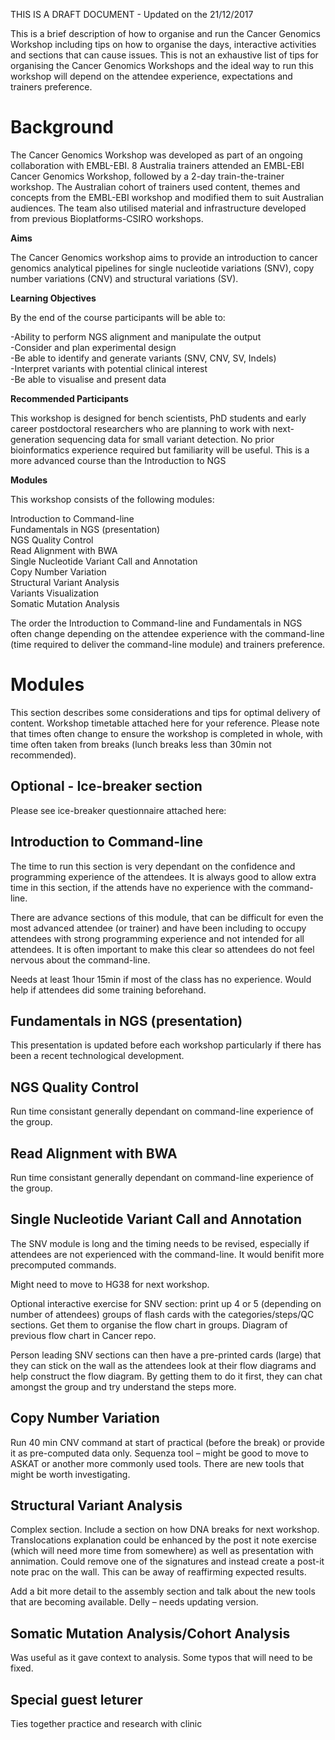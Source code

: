 THIS IS A DRAFT DOCUMENT - Updated on the 21/12/2017

This is a brief description of how to organise and run the Cancer Genomics Workshop including tips on how to organise the days, interactive activities and sections that can cause issues. This is not an exhaustive list of tips for organising the Cancer Genomics Workshops and the ideal way to run this workshop will depend on the attendee experience, expectations and trainers preference. 

# Background 

The Cancer Genomics Workshop was developed as part of an ongoing collaboration with EMBL-EBI. 8 Australia trainers attended an EMBL-EBI Cancer Genomics Workshop, followed by a 2-day train-the-trainer workshop. The Australian cohort of trainers used content, themes and concepts from the EMBL-EBI workshop and modified them to suit Australian audiences. The team also utilised material and infrastructure developed from previous Bioplatforms-CSIRO workshops. 

**Aims**

The Cancer Genomics workshop aims to provide an introduction to cancer genomics analytical pipelines for single nucleotide variations (SNV), copy number variations (CNV) and structural variations (SV).

**Learning Objectives**

By the end of the course participants will be able to:

-Ability to perform NGS alignment and manipulate the output<br>
-Consider and plan experimental design<br>
-Be able to identify and generate variants (SNV, CNV, SV, Indels)<br>
-Interpret variants with potential clinical interest<br>
-Be able to visualise and present data<br>

**Recommended Participants**

This workshop is designed for bench scientists, PhD students and early career postdoctoral researchers who are planning to work with next-generation sequencing data for small variant detection. No prior bioinformatics experience required but familiarity will be useful.
This is a more advanced course than the Introduction to NGS

**Modules**

This workshop consists of the following modules:

Introduction to Command-line <br>
Fundamentals in NGS (presentation)<br>
NGS Quality Control<br>
Read Alignment with BWA<br>
Single Nucleotide Variant Call and Annotation<br>
Copy Number Variation<br>
Structural Variant Analysis<br>
Variants Visualization<br>
Somatic Mutation Analysis<br>

The order the Introduction to Command-line and Fundamentals in NGS often change depending on the attendee experience with the command-line (time required to deliver the command-line module) and trainers preference. 

# Modules
This section describes some considerations and tips for optimal delivery of content. Workshop timetable attached here for your reference. Please note that times often change to ensure the workshop is completed in whole, with time often taken from breaks (lunch breaks less than 30min not recommended). 

## Optional - Ice-breaker section 

Please see ice-breaker questionnaire attached here: 

## Introduction to Command-line 
The time to run this section is very dependant on the confidence and programming experience of the attendees. It is always good to allow extra time in this section, if the attends have no experience with the command-line. 

There are advance sections of this module, that can be difficult for even the most advanced attendee (or trainer) and have been including to occupy attendees with strong programming experience and not intended for all attendees. It is often important to make this clear so attendees do not feel nervous about the command-line. 

Needs at least 1hour 15min if most of the class has no experience. Would help if attendees did some training beforehand. 

## Fundamentals in NGS (presentation)
This presentation is updated before each workshop particularly if there has been a recent technological development. 

## NGS Quality Control
Run time consistant generally dependant on command-line experience of the group. 

## Read Alignment with BWA
Run time consistant generally dependant on command-line experience of the group. 

## Single Nucleotide Variant Call and Annotation
The SNV module is long and the timing needs to be revised, especially if attendees are not experienced with the command-line. It would benifit more precomputed commands. 

Might need to move to HG38 for next workshop. 

Optional interactive exercise for SNV section: print up 4 or 5 (depending on number of attendees) groups of flash cards with the categories/steps/QC sections. Get them to organise the flow chart in groups. Diagram of previous flow chart in Cancer repo. 

Person leading SNV sections can then have a pre-printed cards (large) that they can stick on the wall as the attendees look at their flow diagrams and help construct the flow diagram. By getting them to do it first, they can chat amongst the group and try understand the steps more.

## Copy Number Variation
Run 40 min CNV command at start of practical (before the break) or provide it as pre-computed data only. Sequenza tool – might be good to move to ASKAT or another more commonly used tools. There are new tools that might be worth investigating. 

## Structural Variant Analysis
Complex section. Include a section on how DNA breaks for next workshop. Translocations explanation could be enhanced by the post it note exercise (which will need more time from somewhere) as well as presentation with annimation.  Could remove one of the signatures and instead create a post-it note prac on the wall. This can be away of reaffirming expected results. 

Add a bit more detail to the assembly section and talk about the new tools that are becoming available. Delly – needs updating version. 

## Somatic Mutation Analysis/Cohort Analysis
Was useful as it gave context to analysis. Some typos that will need to be fixed.

## Special guest leturer 
Ties together practice and research with clinic
